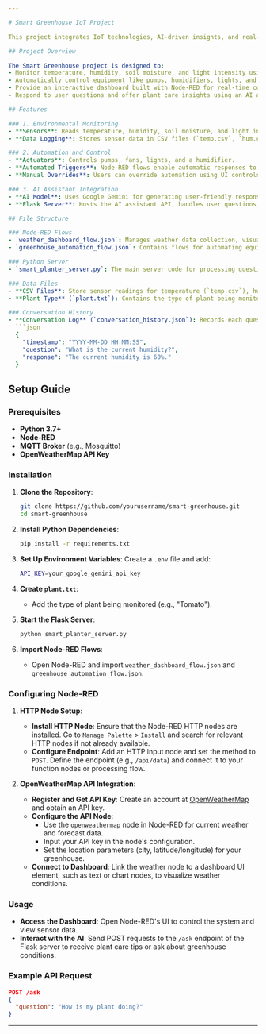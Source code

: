 ```yaml
---

# Smart Greenhouse IoT Project

This project integrates IoT technologies, AI-driven insights, and real-time data visualization to create an intelligent greenhouse management system. It features environmental monitoring, automatic adjustments to maintain optimal conditions, and an interactive AI assistant for user queries. The system is built using Python, Node-RED, and various sensors.

## Project Overview

The Smart Greenhouse project is designed to:
- Monitor temperature, humidity, soil moisture, and light intensity using sensors.
- Automatically control equipment like pumps, humidifiers, lights, and fans based on sensor data.
- Provide an interactive dashboard built with Node-RED for real-time control and visualization.
- Respond to user questions and offer plant care insights using an AI assistant integrated with the Google Gemini API.

## Features

### 1. Environmental Monitoring
- **Sensors**: Reads temperature, humidity, soil moisture, and light intensity.
- **Data Logging**: Stores sensor data in CSV files (`temp.csv`, `hum.csv`, `shum.csv`, `lum.csv`) for analysis.

### 2. Automation and Control
- **Actuators**: Controls pumps, fans, lights, and a humidifier.
- **Automated Triggers**: Node-RED flows enable automatic responses to sensor readings, maintaining optimal greenhouse conditions.
- **Manual Overrides**: Users can override automation using UI controls on the Node-RED dashboard.

### 3. AI Assistant Integration
- **AI Model**: Uses Google Gemini for generating user-friendly responses and plant care suggestions.
- **Flask Server**: Hosts the AI assistant API, handles user questions, and stores conversation history in `conversation_history.json`.

## File Structure

### Node-RED Flows
- `weather_dashboard_flow.json`: Manages weather data collection, visualization, and environmental monitoring.
- `greenhouse_automation_flow.json`: Contains flows for automating equipment based on sensor data and user controls.

### Python Server
- `smart_planter_server.py`: The main server code for processing questions, generating AI responses, and managing data.

### Data Files
- **CSV Files**: Store sensor readings for temperature (`temp.csv`), humidity (`hum.csv`), soil moisture (`shum.csv`), and light intensity (`lum.csv`).
- **Plant Type** (`plant.txt`): Contains the type of plant being monitored. This file should have a single line with the plant name, allowing the AI assistant to provide context-specific care advice.

### Conversation History
- **Conversation Log** (`conversation_history.json`): Records each question and response in JSON format with timestamps for session-based memory. Each entry is structured as:
  ```json
  {
    "timestamp": "YYYY-MM-DD HH:MM:SS",
    "question": "What is the current humidity?",
    "response": "The current humidity is 60%."
  }
  ```

## Setup Guide

### Prerequisites
- **Python 3.7+**
- **Node-RED**
- **MQTT Broker** (e.g., Mosquitto)
- **OpenWeatherMap API Key**

### Installation

1. **Clone the Repository**:
   ```bash
   git clone https://github.com/yourusername/smart-greenhouse.git
   cd smart-greenhouse
   ```

2. **Install Python Dependencies**:
   ```bash
   pip install -r requirements.txt
   ```

3. **Set Up Environment Variables**:
   Create a `.env` file and add:
   ```bash
   API_KEY=your_google_gemini_api_key
   ```

4. **Create `plant.txt`**:
   - Add the type of plant being monitored (e.g., "Tomato").

5. **Start the Flask Server**:
   ```bash
   python smart_planter_server.py
   ```

6. **Import Node-RED Flows**:
   - Open Node-RED and import `weather_dashboard_flow.json` and `greenhouse_automation_flow.json`.

### Configuring Node-RED

1. **HTTP Node Setup**:
   - **Install HTTP Node**: Ensure that the Node-RED HTTP nodes are installed. Go to `Manage Palette` > `Install` and search for relevant HTTP nodes if not already available.
   - **Configure Endpoint**: Add an HTTP input node and set the method to `POST`. Define the endpoint (e.g., `/api/data`) and connect it to your function nodes or processing flow.

2. **OpenWeatherMap API Integration**:
   - **Register and Get API Key**: Create an account at [OpenWeatherMap](https://openweathermap.org/) and obtain an API key.
   - **Configure the API Node**:
     - Use the `openweathermap` node in Node-RED for current weather and forecast data.
     - Input your API key in the node's configuration.
     - Set the location parameters (city, latitude/longitude) for your greenhouse.
   - **Connect to Dashboard**: Link the weather node to a dashboard UI element, such as text or chart nodes, to visualize weather conditions.

### Usage

- **Access the Dashboard**: Open Node-RED's UI to control the system and view sensor data.
- **Interact with the AI**: Send POST requests to the `/ask` endpoint of the Flask server to receive plant care tips or ask about greenhouse conditions.

### Example API Request
```json
POST /ask
{
  "question": "How is my plant doing?"
}
```
---
```


